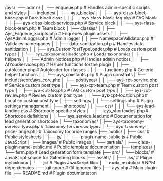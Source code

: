 /ays/
├── admin/
│ └── enqueue.php # Handles admin-specific scripts and styles
├── includes/
│ ├── ays_blocks/
│ │ ├── ays-class-block-base.php # Base block class
│ │ ├── ays-class-block-faq.php # FAQ block
│ │ ├── ays-class-block-services.php # Service block
│ │ └── ays-class-block-team.php # Team block
│ ├── classes/
│ │ ├── Ays_Enqueue_Scripts.php # Enqueues plugin assets
│ │ ├── AysAdminLogger.php # Admin logger
│ │ ├── NamespaceValidator.php # Validates namespaces
│ │ ├── data-sanitization.php # Handles data sanitization
│ │ ├── ays_CustomPostTypeLoader.php # Loads custom post types
│ │ └── ays_taxonomiesloader.php # Loads taxonomies
│ ├── helpers/
│ │ ├── Admin_Notices.php # Handles admin notices
│ │ ├── AtYourServices.php # Helper functions for the plugin
│ │ ├── autoloader.php # Autoloader for classes
│ │ ├── functions.php # Generic helper functions
│ │ └── ays_constants.php # Plugin constants
| └── includes\core\ays_core.php
│ ├── posttypes/
│ │ ├── ays-cpt-service.php # Service custom post type
│ │ ├── ays-cpt-team.php # Team custom post type
│ │ ├── ays-cpt-faq.php # FAQ custom post type
│ │ ├── ays-cpt-review.php # Review custom post type
│ │ └── ays-cpt-location.php # Location custom post type
│ ├── settings/
│ │ └── settings.php # Plugin settings management
│ ├── shortcode/
│ │ ├── css/
│ │ │ └── ays-lead-landing.css # Shortcode-specific styles
│ │ ├── ays_shortcodes.php # Shortcode definitions
│ │ └── ays_service_lead.md # Documentation for lead generation shortcode
│ └── taxonomies/
│ ├── ays-taxonomy-service-type.php # Taxonomy for service types
│ └── ays-taxonomy-price-range.php # Taxonomy for price ranges
├── public/
│ ├── css/ # Public stylesheets
│ ├── js/
│ │ └── plugin-name-public.js # Public JavaScript
│ ├── Images/ # Public images
│ └── partials/
│ └── class-plugin-name-public.md # Public template documentation
├── templates/
│ └── form.php # Lead generation form template
├── src/
│ └── blocks/ # JavaScript source for Gutenberg blocks
├── assets/
│ ├── css/ # Plugin stylesheets
│ └── js/ # Plugin JavaScript files
├── node_modules/ # NPM dependencies
├── .gitignore # Git ignored files
├── ays.php # Main plugin file
├── README.md # Plugin documentation
